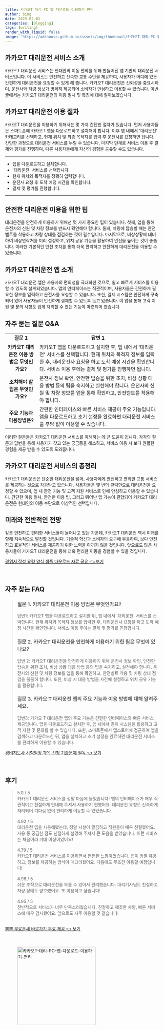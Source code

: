 ```yaml
---
title: 카카오T 대리 PC 앱 다운로드 이용하기 편리
author: bing
date: 2025-02-01
categories: [Blogging]
tags: [writing]
render_with_liquid: false
image: 'https://adkhouse.github.io/assets/img/thumbnail/카카오T-대리-PC-앱-다운로드-이용하기-편리.webp'
---
```



<h2 id='카카오T_대리운전_소개'>카카오T 대리운전 서비스 소개</h2>

<p>카카오T 대리운전 서비스는 현대인의 이동 편의를 위해 만들어진 앱 기반의 대리운전 서비스입니다. 이 서비스는 안전하고 신속한 교통 수단을 제공하여, 사용자가 어디에 있든 간편하게 대리운전을 요청할 수 있게 해 줍니다. 카카오T 대리운전은 신뢰성을 중요시하며, 운전사와 차량 정보가 명확히 제공되어 소비자가 안심하고 이용할 수 있습니다. 이번 글에서는 카카오T 대리운전의 이용 절차 및 특징에 대해 알아보겠습니다.</p>

<h2 id='대리운전_이용_절차'>카카오T 대리운전 이용 절차</h2>

<p>카카오T 대리운전을 이용하기 위해서는 몇 가지 간단한 절차가 있습니다. 먼저 사용자들은 스마트폰에 카카오T 앱을 다운로드하고 설치해야 합니다. 이후 앱 내에서 '대리운전' 카테고리를 선택하고, 현재 위치 및 최종 목적지를 입력 후 운전사를 요청하면 됩니다. 간단한 과정으로 대리운전 서비스를 누릴 수 있습니다. 마지막 단계로 서비스 이용 후 결제와 평가를 진행하여, 다른 사용자들에게 자신의 경험을 공유할 수도 있습니다.</p>

<hr />

<ul>
    <li>앱을 다운로드하고 설치합니다.</li>
    <li>'대리운전' 서비스를 선택합니다.</li>
    <li>현재 위치와 목적지를 정확히 입력합니다.</li>
    <li>운전사 요청 후 도착 예정 시간을 확인합니다.</li>
    <li>결제 및 평가를 진행합니다.</li>
</ul>

<hr />

<h2 id='안전한_이용_팁'>안전한 대리운전 이용을 위한 팁</h2>

<p>대리운전을 안전하게 이용하기 위해선 몇 가지 중요한 팁이 있습니다. 첫째, 앱을 통해 운전사의 신원 및 차량 정보를 반드시 확인해야 합니다. 둘째, 차량에 탑승할 때는 안전벨트를 착용하고 차량 상태를 점검하는 것이 필수입니다. 마지막으로, 비상상황에 대비하여 비상연락처를 미리 설정하고, 위치 공유 기능을 활용하여 안전을 높이는 것이 좋습니다. 이러한 기본적인 안전 조치를 통해 더욱 편리하고 안전하게 대리운전을 이용할 수 있습니다.</p>

<h2 id='카카오T_대리운전_앱_소개'>카카오T 대리운전 앱 소개</h2>

<p>카카오T 대리운전 앱은 사용자의 편의성을 극대화한 것으로, 쉽고 빠르게 서비스를 이용할 수 있도록 설계되었습니다. 앱의 인터페이스는 직관적이며, 사용자들은 간편하게 필요한 정보를 입력하고 운전사를 요청할 수 있습니다. 또한, 결제 시스템은 안전하게 구축되어 있어 사용자들이 안전하게 결제할 수 있도록 돕고 있습니다. 이 앱을 통해 고객 지원 및 문의 사항도 쉽게 처리할 수 있는 기능이 마련되어 있습니다.</p>

<h2 id='자주_묻는_질문'>자주 묻는 질문 Q&A</h2>

<table>
    <tr>
        <td style="text-align: center; height: 17px;"><b>질문 1</b></td>
        <td style="text-align: center; height: 17px;"><b>답변 1</b></td>
    </tr>
    <tr>
        <td style="text-align: center; height: 17px;"><b>카카오T 대리운전 이용 방법은 무엇인가요?</b></td>
        <td>카카오T 앱을 다운로드하고 설치한 후, 앱 내에서 '대리운전' 서비스를 선택합니다. 현재 위치와 목적지 정보를 입력한 후, 대리운전사 요청을 하고 도착 예정 시간을 확인합니다. 서비스 이용 후에는 결제 및 평가를 진행하면 됩니다.</td>
    </tr>
    <tr>
        <td style="text-align: center; height: 17px;"><b>조치해야 할 팁은 무엇인가요?</b></td>
        <td>운전사 정보 확인, 안전한 탑승을 위한 조치, 비상 상황 대응 방법 등의 팁을 숙지하고 실천해야 합니다. 운전사의 신원 및 차량 정보를 앱을 통해 확인하고, 안전벨트를 착용해야 합니다.</td>
    </tr>
    <tr>
        <td style="text-align: center; height: 17px;"><b>주요 기능과 이용방법은?</b></td>
        <td>간편한 인터페이스와 빠른 서비스 제공이 주요 기능입니다. 앱을 다운로드하고 초기 설정을 완료하면 대리운전 서비스를 부담 없이 이용할 수 있습니다.</td>
    </tr>
</table>

<p>이러한 질문들은 카카오T 대리운전 서비스를 이해하는 데 큰 도움이 됩니다. 각각의 질문과 답변을 통해 사용자가 갖고 있는 궁금증을 해소하고, 서비스 이용 시 보다 원활한 경험을 제공 받을 수 있도록 도와줍니다.</p>

<h2 id='총정리'>카카오T 대리운전 서비스의 총정리</h2>

<p>카카오T 대리운전은 단순한 대리운전을 넘어, 사용자에게 안전하고 편리한 교통 서비스를 제공하는 것으로 각광받고 있습니다. 사용자들은 몇 번의 클릭만으로 대리운전을 요청할 수 있으며, 앱 내 안전 기능 및 고객 지원 서비스로 인해 안심하고 이용할 수 있습니다. 간단한 이용 절차, 안전한 이용 팁, 그리고 뛰어난 앱 기능이 결합되어 카카오T 대리운전은 현대인의 이동 수단으로 이상적인 선택입니다.</p>

<h2 id='미래와_전망'>미래와 전반적인 전망</h2>

<p>같은 안전하고 편리한 서비스들이 늘어나고 있는 가운데, 카카오T 대리운전 역시 미래를 향해 지속적으로 발전할 것입니다. 기술적 혁신과 소비자의 요구에 부응하여, 보다 안전하고 효율적인 서비스를 제공하기 위한 노력을 아끼지 않을 것입니다. 앞으로도 많은 사용자들이 카카오T 대리운전을 통해 더욱 편리한 이동을 경험할 수 있을 것입니다.</p>


<p><a class="click-button" title="경위서 작성 요령 양식 샘플 다운로드 자료 공유" href="https://adkhouse.github.io/posts/%EA%B2%BD%EC%9C%84%EC%84%9C-%EC%9E%91%EC%84%B1-%EC%9A%94%EB%A0%B9-%EC%96%91%EC%8B%9D-%EC%83%98%ED%94%8C-%EB%8B%A4%EC%9A%B4%EB%A1%9C%EB%93%9C-%EC%9E%90%EB%A3%8C-%EA%B3%B5%EC%9C%A0/" rel="dofollow">경위서 작성 요령 양식 샘플 다운로드 자료 공유 👈 보기</a></p><br>
<h2 id='자주_찾는_FAQ'>자주 찾는 FAQ</h2>
<div itemscope="" itemtype="https://schema.org/FAQPage"> 
<blockquote> 
<div itemscope="" itemprop="mainEntity" itemtype="https://schema.org/Question"> 
<h3 itemprop="name">질문 1. 카카오T 대리운전 이용 방법은 무엇인가요?</h3> 
<div itemscope="" itemprop="acceptedAnswer" itemtype="https://schema.org/Answer"> 
<span itemprop="text"> 
<p>답변1: 카카오T 앱을 다운로드하고 설치한 뒤, 앱 내에서 '대리운전' 서비스를 선택합니다. 현재 위치와 목적지 정보를 입력한 후, 대리운전사 요청을 하고 도착 예정 시간을 확인합니다. 서비스 이용 후에는 결제 및 평가를 진행합니다.</p> 
</span> 
</div> 
</div> 
<div itemscope="" itemprop="mainEntity" itemtype="https://schema.org/Question"> 
<h3 itemprop="name">질문 2. 카카오T 대리운전을 안전하게 이용하기 위한 팁은 무엇이 있나요?</h3> 
<div itemscope="" itemprop="acceptedAnswer" itemtype="https://schema.org/Answer"> 
<span itemprop="text"> 
<p>답변 2: 카카오T 대리운전을 안전하게 이용하기 위해 운전사 정보 확인, 안전한 탑승을 위한 조치, 비상 상황 대응 방법 등의 팁을 숙지하고, 실천해야 합니다. 운전사의 신원 및 차량 정보를 앱을 통해 확인하고, 안전벨트 착용 및 차량 상태 점검을 꼼꼼히 합니다. 또한, 비상 시 대응 방법을 사전에 설정하고 위치 공유 기능을 활용합니다.</p> 
</span> 
</div> 
</div> 
<div itemscope="" itemprop="mainEntity" itemtype="https://schema.org/Question"> 
<h3 itemprop="name">질문 3. 카카오 T 대리운전 앱의 주요 기능과 이용 방법에 대해 알려주세요.</h3> 
<div itemscope="" itemprop="acceptedAnswer" itemtype="https://schema.org/Answer"> 
<span itemprop="text"> 
<p>답변3: 카카오 T 대리운전 앱의 주요 기능은 간편한 인터페이스와 빠른 서비스 제공입니다. 앱을 다운로드하고 설치한 후, 앱 내에서 결제 시스템을 활용하고 고객 지원 및 문의를 할 수 있습니다. 또한, 스마트폰에서 앱스토어에 접근하여 앱을 검색하고 다운로드한 뒤, 앱을 설치하고 초기 설정을 완료하면 대리운전 서비스를 편리하게 이용할 수 있습니다.</p> 
</span> 
</div> 
</div> 
</blockquote> 
</div>
<p><a class="click-button" title="경비지도사 시험일정 과목 신청 기출문제 필독" href="https://adkhouse.github.io/posts/%EA%B2%BD%EB%B9%84%EC%A7%80%EB%8F%84%EC%82%AC-%EC%8B%9C%ED%97%98%EC%9D%BC%EC%A0%95-%EA%B3%BC%EB%AA%A9-%EC%8B%A0%EC%B2%AD-%EA%B8%B0%EC%B6%9C%EB%AC%B8%EC%A0%9C-%ED%95%84%EB%8F%85/" rel="dofollow">경비지도사 시험일정 과목 신청 기출문제 필독 👈 보기</a></p><br>
<h2 id='후기'>후기</h2>
<div itemscope itemtype="https://schema.org/Product">
  <blockquote>
  <div itemprop="review" itemscope itemtype="https://schema.org/Review">
      <div itemprop="reviewRating" itemscope itemtype="https://schema.org/Rating"> <span itemprop="ratingValue">5.0</span> / <span itemprop="bestRating">5</span> </div>
      <span itemprop="reviewBody">카카오T 대리운전 서비스를 정말 마음에 들었습니다! 앱의 인터페이스가 매우 직관적이고 친절하게 안내해 주셔서 사용하기 편했어요. 대리운전 요청도 신속하게 처리되어 기다림 없이 편리하게 이동할 수 있었습니다.</span>
  </div>
  <br>
  <div itemprop="review" itemscope itemtype="https://schema.org/Review">
      <div itemprop="reviewRating" itemscope itemtype="https://schema.org/Rating"> <span itemprop="ratingValue">4.92</span> / <span itemprop="bestRating">5</span> </div>
      <span itemprop="reviewBody">대리운전 앱을 사용해봤는데, 정말 시설이 깔끔하고 직원들이 매우 친절했어요. 사용 중 궁금한 점도 친절하게 설명해 주셔서 큰 도움을 받았습니다. 이런 서비스는 처음이라 기대 이상이었어요!</span>
  </div>
  <br>
  <div itemprop="review" itemscope itemtype="https://schema.org/Review">
      <div itemprop="reviewRating" itemscope itemtype="https://schema.org/Rating"> <span itemprop="ratingValue">4.79</span> / <span itemprop="bestRating">5</span> </div>
      <span itemprop="reviewBody">카카오T 대리운전 서비스를 이용하면서 든든한 느낌이었습니다. 앱이 정말 유용하고, 정보를 제공하는 방식이 매끄러웠어요. 다음에도 무조건 이용할 예정입니다!</span>
  </div>
  <br>
  <div itemprop="review" itemscope itemtype="https://schema.org/Review">
      <div itemprop="reviewRating" itemscope itemtype="https://schema.org/Rating"> <span itemprop="ratingValue">4.96</span> / <span itemprop="bestRating">5</span> </div>
      <span itemprop="reviewBody">쉬운 조작으로 대리운전을 부를 수 있어서 편리했습니다. 대리기사님도 친절하고 차량 상태도 양호했어요. 또 이용하고 싶습니다!</span>
  </div>
  <br>
  <div itemprop="review" itemscope itemtype="https://schema.org/Review">
      <div itemprop="reviewRating" itemscope itemtype="https://schema.org/Rating"> <span itemprop="ratingValue">4.95</span> / <span itemprop="bestRating">5</span> </div>
      <span itemprop="reviewBody">전반적으로 서비스가 너무 만족스러웠습니다. 친절하고 깨끗한 차량, 빠른 서비스에 매우 감사했어요. 앞으로도 자주 이용할 것 같습니다!</span>
  </div>
  <br>
  </blockquote>
</div>
<p><a class="click-button" title="뽐뿌 무료운세 바로가기 무료 제공" href="https://adkhouse.github.io/posts/%EB%BD%90%EB%BF%8C-%EB%AC%B4%EB%A3%8C%EC%9A%B4%EC%84%B8-%EB%B0%94%EB%A1%9C%EA%B0%80%EA%B8%B0-%EB%AC%B4%EB%A3%8C-%EC%A0%9C%EA%B3%B5/" rel="dofollow">뽐뿌 무료운세 바로가기 무료 제공 👈 보기</a></p><br>
<figure class="image"><img src="https://adkhouse.github.io/assets/img/thumbnail/카카오T-대리-PC-앱-다운로드-이용하기-편리.webp" alt="카카오T-대리-PC-앱-다운로드-이용하기-편리" width="256" height="256"></figure>